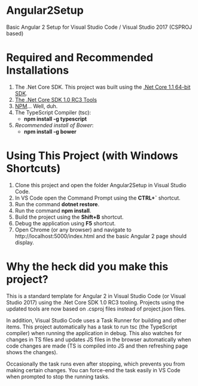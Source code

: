 # Angular2Setup
Basic Angular 2 Setup for Visual Studio Code / Visual Studio 2017 (CSPROJ based)

# Required and Recommended Installations
<ol>
<li>The .Net Core SDK. This project was built using the <a href="https://go.microsoft.com/fwlink/?LinkID=835014">.Net Core 1.1 64-bit SDK</a>.</li>
<li><a href="https://github.com/dotnet/core/blob/master/release-notes/rc3-download.md">The .Net Core SDK 1.0 RC3 Tools</a></li>
<li><a href="https://www.npmjs.com/">NPM</a>... Well, duh.</li>
<li>The TypeScript Compiler (tsc): <ul><li><b>npm install -g typescript</b></li></ul></li>
<li><i>Recommended install of Bower</i>: <ul><li><b>npm install -g bower</b></li></ul></li>
</ol>

# Using This Project (with Windows Shortcuts)
<ol>
<li>Clone this project and open the folder Angular2Setup in Visual Studio Code.</li>
<li>In VS Code open the Command Prompt using the <b>CTRL+`</b> shortcut.</li>
<li>Run the command <b>dotnet restore</b>.</li>
<li>Run the command <b>npm install</b>.</li>
<li>Build the project using the <b>Shift+B</b> shortcut.</li>
<li>Debug the application using <b>F5</b> shortcut.</li>
<li>Open Chrome (or any browser) and navigate to http://localhost:5000/index.html and the basic Angular 2 page should display.</li>
</ol>

# Why the heck did you make this project?
This is a standard template for Angular 2 in Visual Studio Code (or Visual Studio 2017) using the .Net Core SDK 1.0 RC3 tooling. Projects using the updated tools are now based on .csproj files instead of project.json files.

In addition, Visual Studio Code uses a Task Runner for building and other items. This project automatically has a task to run tsc (the TypeScript compiler) when running the application in debug. This also watches for changes in TS files and updates JS files in the browser automatically when code changes are made (TS is compiled into JS and then refreshing page shows the changes).

Occasionally the task runs even after stopping, which prevents you from making certain changes. You can force-end the task easily in VS Code when prompted to stop the running tasks.
